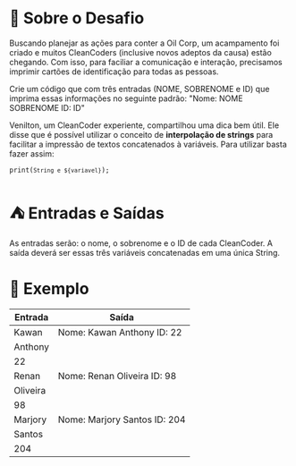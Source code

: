 # 🌱 Sobre o Desafio 
Buscando planejar as ações para conter a Oil Corp, um acampamento foi criado e muitos CleanCoders (inclusive novos adeptos da causa) estão chegando. Com isso, para faciliar a comunicação e interação, precisamos imprimir cartões de identificação para todas as pessoas.

Crie um código que com três entradas (NOME, SOBRENOME e ID) que imprima essas informações no seguinte padrão: "Nome: NOME SOBRENOME ID: ID"

Venilton, um CleanCoder experiente, compartilhou uma dica bem útil. Ele disse que é possível utilizar o conceito de <b>interpolação de strings</b> para facilitar a impressão de textos concatenados à variáveis. Para utilizar basta fazer assim:

<code>print(`String e ${variavel}`);</code>
# ⛺ Entradas e Saídas
As entradas serão: o nome, o sobrenome e o ID de cada CleanCoder. A saída deverá ser essas três variáveis concatenadas em uma única String.

# 🌳 Exemplo
| Entrada | Saída                                  |
|---------|----------------------------------------|
| Kawan   | Nome: Kawan Anthony ID: 22              |
| Anthony |                                        |
| 22      |                                        |
| Renan   | Nome: Renan Oliveira ID: 98             |
| Oliveira|                                        |
| 98      |                                        |
| Marjory | Nome: Marjory Santos ID: 204            |
| Santos  |                                        |
| 204     |                                        |

